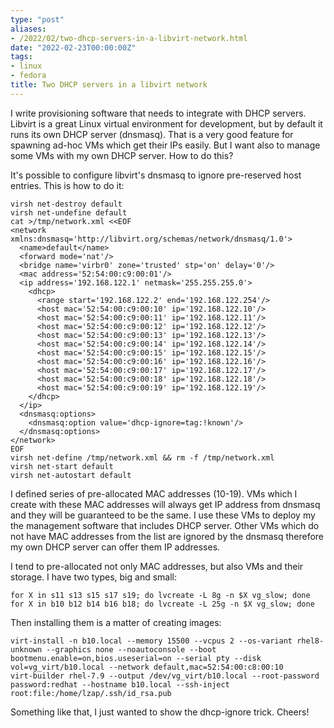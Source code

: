 ```yaml
---
type: "post"
aliases:
- /2022/02/two-dhcp-servers-in-a-libvirt-network.html
date: "2022-02-23T00:00:00Z"
tags:
- linux
- fedora
title: Two DHCP servers in a libvirt network
---
```


I write provisioning software that needs to integrate with DHCP servers. Libvirt is a great Linux virtual environment for development, but by default it runs its own DHCP server (dnsmasq). That is a very good feature for spawning ad-hoc VMs which get their IPs easily. But I want also to manage some VMs with my own DHCP server. How to do this?

It's possible to configure libvirt's dnsmasq to ignore pre-reserved host entries. This is how to do it:

	virsh net-destroy default
	virsh net-undefine default
	cat >/tmp/network.xml <<EOF
	<network xmlns:dnsmasq='http://libvirt.org/schemas/network/dnsmasq/1.0'>
	  <name>default</name>
	  <forward mode='nat'/>
	  <bridge name='virbr0' zone='trusted' stp='on' delay='0'/>
	  <mac address='52:54:00:c9:00:01'/>
	  <ip address='192.168.122.1' netmask='255.255.255.0'>
	    <dhcp>
	      <range start='192.168.122.2' end='192.168.122.254'/>
	      <host mac='52:54:00:c9:00:10' ip='192.168.122.10'/>
	      <host mac='52:54:00:c9:00:11' ip='192.168.122.11'/>
	      <host mac='52:54:00:c9:00:12' ip='192.168.122.12'/>
	      <host mac='52:54:00:c9:00:13' ip='192.168.122.13'/>
	      <host mac='52:54:00:c9:00:14' ip='192.168.122.14'/>
	      <host mac='52:54:00:c9:00:15' ip='192.168.122.15'/>
	      <host mac='52:54:00:c9:00:16' ip='192.168.122.16'/>
	      <host mac='52:54:00:c9:00:17' ip='192.168.122.17'/>
	      <host mac='52:54:00:c9:00:18' ip='192.168.122.18'/>
	      <host mac='52:54:00:c9:00:19' ip='192.168.122.19'/>
	    </dhcp>
	  </ip>
	  <dnsmasq:options>
	    <dnsmasq:option value='dhcp-ignore=tag:!known'/>
	  </dnsmasq:options>
	</network>
	EOF
	virsh net-define /tmp/network.xml && rm -f /tmp/network.xml
	virsh net-start default
	virsh net-autostart default

I defined series of pre-allocated MAC addresses (10-19). VMs which I create with these MAC addresses will always get IP address from dnsmasq and they will be guaranteed to be the same. I use these VMs to deploy my the management software that includes DHCP server. Other VMs which do not have MAC addresses from the list are ignored by the dnsmasq therefore my own DHCP server can offer them IP addresses.

I tend to pre-allocated not only MAC addresses, but also VMs and their storage. I have two types, big and small:

	for X in s11 s13 s15 s17 s19; do lvcreate -L 8g -n $X vg_slow; done
	for X in b10 b12 b14 b16 b18; do lvcreate -L 25g -n $X vg_slow; done

Then installing them is a matter of creating images:

	virt-install -n b10.local --memory 15500 --vcpus 2 --os-variant rhel8-unknown --graphics none --noautoconsole --boot bootmenu.enable=on,bios.useserial=on --serial pty --disk vol=vg_virt/b10.local --network default,mac=52:54:00:c8:00:10
	virt-builder rhel-7.9 --output /dev/vg_virt/b10.local --root-password password:redhat --hostname b10.local --ssh-inject root:file:/home/lzap/.ssh/id_rsa.pub

Something like that, I just wanted to show the dhcp-ignore trick. Cheers!

